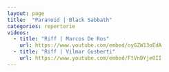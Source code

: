 ```yaml
---
layout: page
title:  "Paranoid | Black Sabbath"
categories: repertorie
videos:
  - title: "Riff | Marcos De Ros"
    url: https://www.youtube.com/embed/oyGZW13oEdA
  - title: "Riff | Vilmar Gusberti"
    url: https://www.youtube.com/embed/FtVnBYjeOII
---
```

